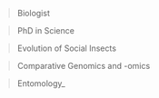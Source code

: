 >Biologist

>PhD in Science

>Evolution of Social Insects

>Comparative Genomics and -omics

>Entomology_
